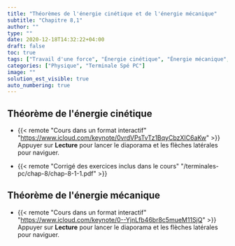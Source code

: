 ```yaml
---
title: "Théorèmes de l'énergie cinétique et de l'énergie mécanique"
subtitle: "Chapitre 8,1"
author: ""
type: ""
date: 2020-12-18T14:32:22+04:00
draft: false
toc: true
tags: ["Travail d'une force", "Énergie cinétique", "Énergie mécanique", "Force conservative", "Force de frottement fluide", "Force de frottement solide"]
categories: ["Physique", "Terminale Spé PC"]
image: ""
solution_est_visible: true
auto_numbering: true
---
```


## Théorème de l'énergie cinétique

- {{< remote "Cours dans un format interactif" "https://www.icloud.com/keynote/0vrdVPsTvTz1BqyCbzXIC6aKw" >}}       
Appuyer sur **Lecture** pour lancer le diaporama et les flèches latérales pour naviguer.

- {{< remote "Corrigé des exercices inclus dans le cours" "/terminales-pc/chap-8/chap-8-1-1.pdf" >}}

## Théorème de l'énergie mécanique 

- {{< remote "Cours dans un format interactif" "https://www.icloud.com/keynote/0--YjnLfb46br8c5mueM11SjQ" >}}       
Appuyer sur **Lecture** pour lancer le diaporama et les flèches latérales pour naviguer.

